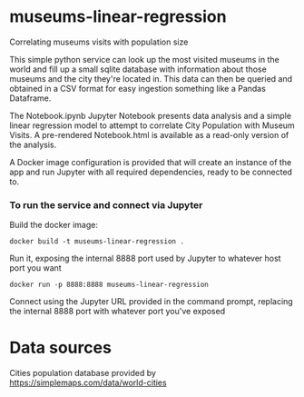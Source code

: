 # museums-linear-regression
Correlating museums visits with population size

This simple python service can look up the most visited museums in the world and fill up a small sqlite database with information about those museums and the city they're located in. This data can then be queried and obtained in a CSV format for easy ingestion something like a Pandas Dataframe.

The Notebook.ipynb Jupyter Notebook presents data analysis and a simple linear regression model to attempt to correlate City Population with Museum Visits. A pre-rendered Notebook.html is available as a read-only version of the analysis. 

A Docker image configuration is provided that will create an instance of the app and run Jupyter with all required dependencies, ready to be connected to. 

### To run the service and connect via Jupyter

Build the docker image:
    
    docker build -t museums-linear-regression .

Run it, exposing the internal 8888 port used by Jupyter to whatever host port you want

    docker run -p 8888:8888 museums-linear-regression

Connect using the Jupyter URL provided in the command prompt, replacing the internal 8888 port with whatever port you've exposed 

# Data sources

Cities population database provided by <https://simplemaps.com/data/world-cities>